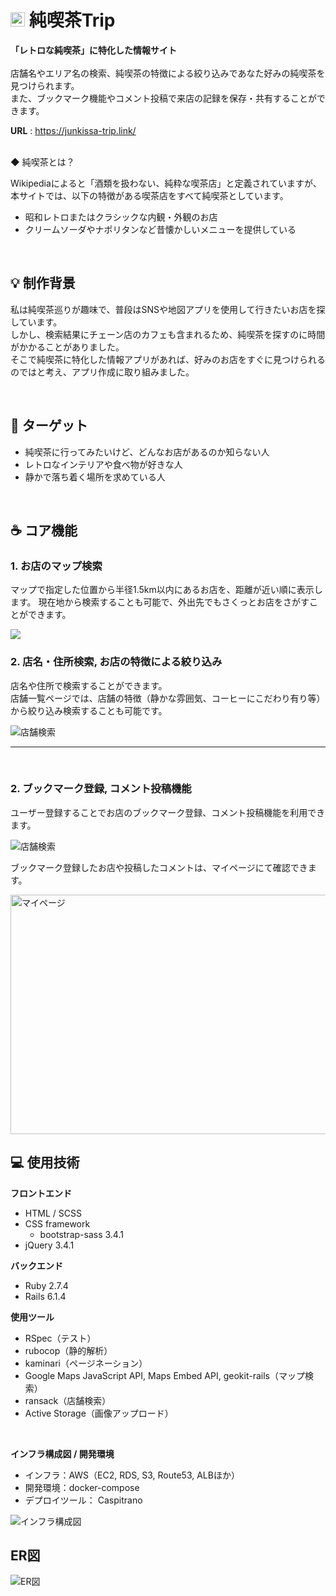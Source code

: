 # <img width="23px" height="23px" alt="アイコン" src="https://user-images.githubusercontent.com/102633054/190850730-e87072d0-e748-429f-9249-fb8560ad3ef6.png">  純喫茶Trip

__「レトロな純喫茶」に特化した情報サイト__<br>
<br>
店舗名やエリア名の検索、純喫茶の特徴による絞り込みであなた好みの純喫茶を見つけられます。<br>
また、ブックマーク機能やコメント投稿で来店の記録を保存・共有することができます。<br>

__URL__ : https://junkissa-trip.link/

<br>
◆ 純喫茶とは？<br>

Wikipediaによると「酒類を扱わない、純粋な喫茶店」と定義されていますが、<br>
本サイトでは、以下の特徴がある喫茶店をすべて純喫茶としています。
<br>

- 昭和レトロまたはクラシックな内観・外観のお店
- クリームソーダやナポリタンなど昔懐かしいメニューを提供している

<br>

## :bulb: 制作背景

私は純喫茶巡りが趣味で、普段はSNSや地図アプリを使用して行きたいお店を探しています。<br>
しかし、検索結果にチェーン店のカフェも含まれるため、純喫茶を探すのに時間がかかることがありました。<br>
そこで純喫茶に特化した情報アプリがあれば、好みのお店をすぐに見つけられるのではと考え、アプリ作成に取り組みました。<br>

<br>

## :dart: ターゲット

- 純喫茶に行ってみたいけど、どんなお店があるのか知らない人
- レトロなインテリアや食べ物が好きな人
- 静かで落ち着く場所を求めている人

<br>

## :coffee: コア機能

### 1. お店のマップ検索
マップで指定した位置から半径1.5km以内にあるお店を、距離が近い順に表示します。
現在地から検索することも可能で、外出先でもさくっとお店をさがすことができます。

<img src="https://user-images.githubusercontent.com/102633054/196167969-f73fff01-765e-4cfa-bfbc-e48d1234d712.gif">

### 2. 店名・住所検索, お店の特徴による絞り込み

店名や住所で検索することができます。<br>
店舗一覧ページでは、店舗の特徴（静かな雰囲気、コーヒーにこだわり有り等）から絞り込み検索することも可能です。
<br>

<img alt="店舗検索" src="https://user-images.githubusercontent.com/102633054/190966780-72f24bd9-360c-4193-b853-86276a2144c0.gif">

<br>

___

<br>

### 2. ブックマーク登録, コメント投稿機能

ユーザー登録することでお店のブックマーク登録、コメント投稿機能を利用できます。<br>

<img alt="店舗検索" src="https://user-images.githubusercontent.com/102633054/190967623-d3c9d13f-9966-451e-9866-9dc6e0108ade.gif">

<br>

ブックマーク登録したお店や投稿したコメントは、マイページにて確認できます。

<img height="383px" width="700px" alt="マイページ" src="https://user-images.githubusercontent.com/102633054/191004706-66ecfd83-058c-4b64-996a-318d11931177.png">

<br>

## :computer: 使用技術

__フロントエンド__

- HTML / SCSS
- CSS framework
  - bootstrap-sass 3.4.1
- jQuery 3.4.1

__バックエンド__

- Ruby 2.7.4
- Rails 6.1.4

__使用ツール__

- RSpec（テスト）
- rubocop（静的解析）
- kaminari（ページネーション）
- Google Maps JavaScript API, Maps Embed API, geokit-rails（マップ検索）
- ransack（店舗検索）
- Active Storage（画像アップロード）

<br>

__インフラ構成図 / 開発環境__

- インフラ：AWS（EC2, RDS, S3, Route53, ALBほか）
- 開発環境：docker-compose
- デプロイツール： Caspitrano

<img alt="インフラ構成図" src="https://user-images.githubusercontent.com/102633054/191001150-ffb6e6e3-9727-4c34-9831-37ac11e3ee35.png">

<br>

## ER図

<img alt="ER図" src="https://user-images.githubusercontent.com/102633054/195459298-45533694-df9d-4f72-8815-d21c7fd6c692.png">
